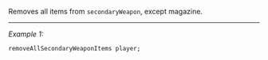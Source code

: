 Removes all items from `secondaryWeapon`, except magazine.


---
*Example 1:*
```sqf
removeAllSecondaryWeaponItems player;
```